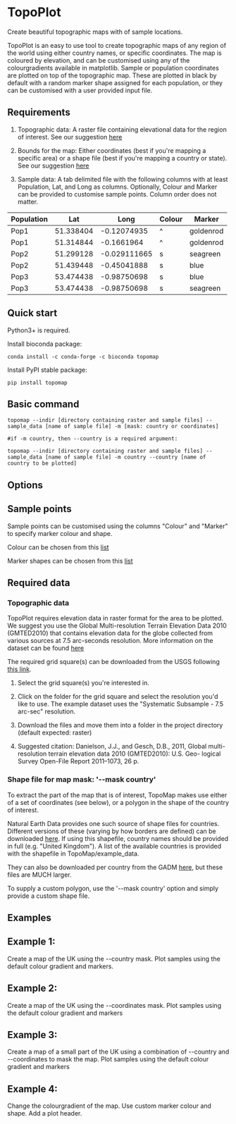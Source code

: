 # TopoPlot
Create beautiful topographic maps with of sample locations.

TopoPlot is an easy to use tool to create topographic maps of any region of the world using either country names, or specific coordinates. The map is coloured by elevation, and can be customised using any of the colourgradients available in matplotlib. Sample or population coordinates are plotted on top of the topographic map. These are plotted in black by default with a random marker shape assigned for each population, or they can be customised with a user provided input file. 

## Requirements

1. Topographic data: A raster file containing elevational data for the region of interest. See our suggestion [here](https://github.com/alexjvr1/TopoPlot/blob/main/README.md#topographic-data) 

2. Bounds for the map: Either coordinates (best if you're mapping a specific area) or a shape file (best if you're mapping a country or state). See our suggestion [here](https://github.com/alexjvr1/TopoPlot/blob/main/README.md#shape-file-for-map-mask---mask-country)

3. Sample data: A tab delimited file with the following columns with at least Population, Lat, and Long as columns. Optionally, Colour and Marker can be provided to customise sample points. Column order does not matter.

|Population|Lat|Long|Colour|Marker|
|----------|--------|---------|------|------|
|Pop1 |51.338404 |-0.12074935 |^ |goldenrod|
|Pop1 |51.314844 |-0.1661964 |^ |goldenrod|
|Pop2 |51.299128 |-0.029111665 |s |seagreen|
|Pop2 |51.439448 |-0.45041888 |s |blue|
|Pop3 |53.474438 |-0.98750698 |s |blue|
|Pop3 |53.474438 |-0.98750698 |s |seagreen|

## Quick start

Python3+ is required. 

Install bioconda package: 
```
conda install -c conda-forge -c bioconda topomap
```

Install PyPI stable package:
```
pip install topomap
```

## Basic command

```
topomap --indir [directory containing raster and sample files] --sample_data [name of sample file] -m [mask: country or coordinates]

#if -m country, then --country is a required argument:

topomap --indir [directory containing raster and sample files] --sample_data [name of sample file] -m country --country [name of country to be plotted]
```

## Options 



## Sample points 

Sample points can be customised using the columns "Colour" and "Marker" to specify marker colour and shape.

Colour can be chosen from this [list](https://matplotlib.org/stable/gallery/color/named_colors.html)

Marker shapes can be chosen from this [list](https://matplotlib.org/stable/api/markers_api.html#module-matplotlib.markers)


## Required data
### Topographic data
TopoPlot requires elevation data in raster format for the area to be plotted. We suggest you use the Global Multi-resolution Terrain Elevation Data 2010 (GMTED2010) that contains elevation data for the globe collected from various sources at 7.5 arc-seconds resolution. More information on the dataset can be found [here](https://topotools.cr.usgs.gov/GMTED_viewer/gmted2010_fgdc_metadata.html)

The required grid square(s) can be downloaded from the USGS following [this link](https://topotools.cr.usgs.gov/gmted_viewer/viewer.htm). 

1) Select the grid square(s) you're interested in.

2) Click on the folder for the grid square and select the resolution you'd like to use. The example dataset uses the "Systematic Subsample - 7.5 arc-sec" resolution.

3) Download the files and move them into a folder in the project directory (default expected: raster)

4) Suggested citation: Danielson, J.J., and Gesch, D.B., 2011, Global multi-resolution terrain elevation data 2010 (GMTED2010): U.S. Geo- logical Survey Open-File Report 2011–1073, 26 p.


### Shape file for map mask: '--mask country'
To extract the part of the map that is of interest, TopoMap makes use either of a set of coordinates (see below), or a polygon in the shape of the country of interest. 

Natural Earth Data provides one such source of shape files for countries. Different versions of these (varying by how borders are defined) can be downloaded [here](https://www.naturalearthdata.com/downloads/10m-cultural-vectors/). If using this shapefile, country names should be provided in full (e.g. "United Kingdom"). A list of the available countries is provided with the shapefile in TopoMap/example_data.

They can also be downloaded per country from the GADM [here](https://gadm.org/download_country.html), but these files are MUCH larger. 

To supply a custom polygon, use the '--mask country' option and simply provide a custom shape file.  



## Examples

## Example 1: 

Create a map of the UK using the --country mask. Plot samples using the default colour gradient and markers. 



## Example 2: 

Create a map of the UK using the --coordinates mask. Plot samples using the default colour gradient and markers


## Example 3: 

Create a map of a small part of the UK using a combination of --country and --coordinates to mask the map. 
Plot samples using the default colour gradient and markers


## Example 4:

Change the colourgradient of the map. Use custom marker colour and shape. Add a plot header. 


